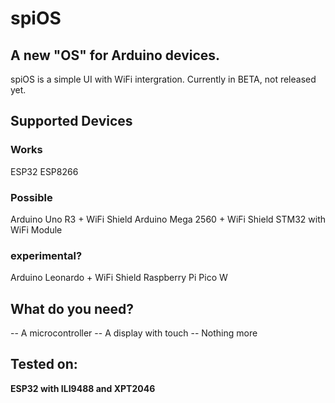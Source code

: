 # spiOS
## A new "OS" for Arduino devices.
spiOS is a simple UI with WiFi intergration.
Currently in BETA, not released yet.
## Supported Devices 
### Works
ESP32 
ESP8266
### Possible
Arduino Uno R3 + WiFi Shield 
Arduino Mega 2560 + WiFi Shield
STM32 with WiFi Module
### experimental?
Arduino Leonardo + WiFi Shield
Raspberry Pi Pico W
## What do you need?
-- A microcontroller
-- A display with touch
-- Nothing more
## Tested on:
**ESP32 with ILI9488 and XPT2046**
